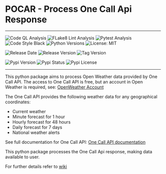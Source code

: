 # POCAR - Process One Call Api Response

---

![Code QL Analysis](https://github.com/tiagosarmento/pocar/actions/workflows/codeql-analysis.yml/badge.svg)
![FLake8 Lint Analysis](https://github.com/tiagosarmento/pocar/actions/workflows/flake8-analysis.yml/badge.svg)
![Pytest Analysis](https://github.com/tiagosarmento/pocar/actions/workflows/pytest-analysis.yml/badge.svg)
![Code Style Black](https://img.shields.io/badge/code%20style-black-000000.svg)
![Python Versions](https://img.shields.io/pypi/pyversions/pocar)
![License: MIT](https://img.shields.io/github/license/tiagosarmento/pocar)

![Release Date](https://img.shields.io/github/release-date/tiagosarmento/pocar)
![Release Version](https://img.shields.io/github/v/release/tiagosarmento/pocar)
![Tag Version](https://img.shields.io/github/v/tag/tiagosarmento/pocar)

![Pypi Version](https://img.shields.io/pypi/v/pocar)
![Pypi Status](https://img.shields.io/pypi/status/pocar)
![Pypi License](https://img.shields.io/pypi/l/pocar)

---

This python package aims to process Open Weather data provided by One Call API.
The access to One Call API is free, but an account in Open Weather is required, see: [OpenWeather Account](https://openweathermap.org/full-price#current)

The One Call API provides the following weather data for any geographical coordinates:
* Current weather
* Minute forecast for 1 hour
* Hourly forecast for 48 hours
* Daily forecast for 7 days
* National weather alerts

See full documentation for One Call API: [One Call API documentation](https://openweathermap.org/api/one-call-api)

This python package processes the One Call Api response, making data available to user.

For further details refer to [wiki](https://github.com/tiagosarmento/pocar/wiki)
